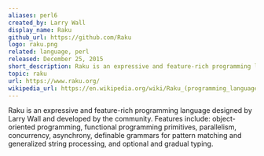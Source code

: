 ```yaml
---
aliases: perl6
created_by: Larry Wall
display_name: Raku
github_url: https://github.com/Raku
logo: raku.png
related: language, perl
released: December 25, 2015
short_description: Raku is an expressive and feature-rich programming language.
topic: raku
url: https://www.raku.org/
wikipedia_url: https://en.wikipedia.org/wiki/Raku_(programming_language)
---
```

Raku is an expressive and feature-rich programming language designed by Larry Wall and developed by the community. Features include: object-oriented programming, functional programming primitives, parallelism, concurrency, asynchrony, definable grammars for pattern matching and generalized string processing, and optional and gradual typing.

